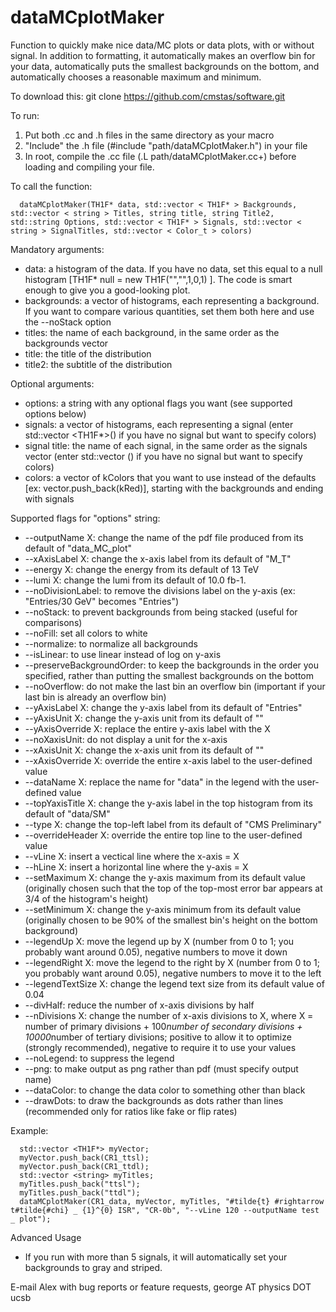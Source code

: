 dataMCplotMaker
===============

Function to quickly make nice data/MC plots or data plots, with or without signal.  In addition to formatting, it automatically makes an overflow bin for your data, automatically puts the smallest backgrounds on the bottom, and automatically chooses a reasonable maximum and minimum.  

To download this:
git clone https://github.com/cmstas/software.git

To run:
  1.  Put both .cc and .h files in the same directory as your macro
  2.  "Include" the .h file (#include "path/dataMCplotMaker.h") in your file
  3.  In root, compile the .cc file (.L path/dataMCplotMaker.cc+) before loading and compiling your file.

To call the function:
````
  dataMCplotMaker(TH1F* data, std::vector < TH1F* > Backgrounds, std::vector < string > Titles, string title, string Title2, std::string Options, std::vector < TH1F* > Signals, std::vector < string > SignalTitles, std::vector < Color_t > colors)
````

Mandatory arguments:
  - data: a histogram of the data.  If you have no data, set this equal to a null histogram [TH1F* null = new TH1F("","",1,0,1) ].  The code is smart enough to give you a good-looking plot.  
  - backgrounds: a vector of histograms, each representing a background.  If you want to compare various quantities, set them both here and use the --noStack option
  - titles: the name of each background, in the same order as the backgrounds vector
  - title: the title of the distribution
  - title2: the subtitle of the distribution

Optional arguments:
  - options: a string with any optional flags you want (see supported options below)
  - signals: a vector of histograms, each representing a signal (enter std::vector <TH1F*>() if you have no signal but want to specify colors)
  - signal title: the name of each signal, in the same order as the signals vector (enter std::vector <string>() if you have no signal but want to specify colors)
  - colors: a vector of kColors that you want to use instead of the defaults [ex: vector.push_back(kRed)], starting with the backgrounds and ending with signals

Supported flags for "options" string:
  - --outputName X: change the name of the pdf file produced from its default of "data_MC_plot"
  - --xAxisLabel X: change the x-axis label from its default of "M_T"
  - --energy X: change the energy from its default of 13 TeV
  - --lumi X: change the lumi from its default of 10.0 fb-1.
  - --noDivisionLabel: to remove the divisions label on the y-axis (ex: "Entries/30 GeV" becomes "Entries")
  - --noStack: to prevent backgrounds from being stacked (useful for comparisons)
  - --noFill: set all colors to white
  - --normalize: to normalize all backgrounds
  - --isLinear: to use linear instead of log on y-axis
  - --preserveBackgroundOrder: to keep the backgrounds in the order you specified, rather than putting the smallest backgrounds on the bottom
  - --noOverflow: do not make the last bin an overflow bin (important if your last bin is already an overflow bin)
  - --yAxisLabel X: change the y-axis label from its default of "Entries"
  - --yAxisUnit X: change the y-axis unit from its default of ""
  - --yAxisOverride X: replace the entire y-axis label with the X
  - --noXaxisUnit: do not display a unit for the x-axis
  - --xAxisUnit X: change the x-axis unit from its default of ""
  - --xAxisOverride X: override the entire x-axis label to the user-defined value
  - --dataName X: replace the name for "data" in the legend with the user-defined value
  - --topYaxisTitle X: change the y-axis label in the top histogram from its default of "data/SM"
  - --type X: change the top-left label from its default of "CMS Preliminary"
  - --overrideHeader X: override the entire top line to the user-defined value
  - --vLine X: insert a vectical line where the x-axis = X
  - --hLine X: insert a horizontal line where the y-axis = X
  - --setMaximum X: change the y-axis maximum from its default value (originally chosen such that the top of the top-most error bar appears at 3/4 of the histogram's height)
  - --setMinimum X: change the y-axis minimum from its default value (originally chosen to be 90% of the smallest bin's height on the bottom background)
  - --legendUp X: move the legend up by X (number from 0 to 1; you probably want around 0.05), negative numbers to move it down
  - --legendRight X: move the legend to the right by X (number from 0 to 1; you probably want around 0.05), negative numbers to move it to the left
  - --legendTextSize X: change the legend text size from its default value of 0.04
  - --divHalf: reduce the number of x-axis divisions by half
  - --nDivisions X: change the number of x-axis divisions to X, where X = number of primary divisions + 100*number of secondary divisions + 10000*number of tertiary divisions; positive to allow it to optimize (strongly recommended), negative to require it to use your values
  - --noLegend: to suppress the legend
  - --png: to make output as png rather than pdf (must specify output name)
  - --dataColor: to change the data color to something other than black
  - --drawDots: to draw the backgrounds as dots rather than lines (recommended only for ratios like fake or flip rates) 

Example:
````
  std::vector <TH1F*> myVector;
  myVector.push_back(CR1_ttsl);
  myVector.push_back(CR1_ttdl);
  std::vector <string> myTitles;
  myTitles.push_back("ttsl");
  myTitles.push_back("ttdl");
  dataMCplotMaker(CR1_data, myVector, myTitles, "#tilde{t} #rightarrow t#tilde{#chi} _ {1}^{0} ISR", "CR-0b", "--vLine 120 --outputName test _ plot");
````

Advanced Usage
  - If you run with more than 5 signals, it will automatically set your backgrounds to gray and striped.

E-mail Alex with bug reports or feature requests, george AT physics DOT ucsb
